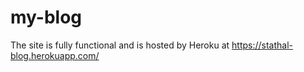 # my-blog


The site is fully functional and is hosted by Heroku at https://stathal-blog.herokuapp.com/
